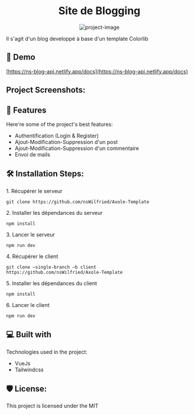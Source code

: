 <h1 align="center" id="title">Site de Blogging</h1>

<p align="center"><img src="" alt="project-image"></p>

<p id="description">Il s'agit d'un blog developpé à base d'un template Colorlib</p>

<h2>🚀 Demo</h2>

[https://ns-blog-api.netlify.app/docs](https://ns-blog-api.netlify.app/docs)

<h2>Project Screenshots:</h2>

<!-- <img src="https://i.ibb.co/r7bdZDN/blog.png" alt="project-screenshot" width="400" height="400/"> -->

  
  
<h2>🧐 Features</h2>

Here're some of the project's best features:

*   Authentification (Login & Register)
*   Ajout-Modification-Suppression d'un post
*   Ajout-Modification-Suppression d'un commentaire
*   Envoi de mails

<h2>🛠️ Installation Steps:</h2>

<p>1. Récupérer le serveur</p>

```
git clone https://github.com/nsWilfried/Axole-Template
```

<p>2. Installer les dépendances du serveur</p>

```
npm install 
```

<p>3. Lancer le serveur</p>

```
npm run dev
```

<p>4. Récupérer le client</p>

```
git clone –single-branch –b client https://github.com/nsWilfried/Axole-Template
```

<p>5. Installer les dépendances du client</p>

```
npm install 
```

<p>6. Lancer le client</p>

```
npm run dev 
```

  
  
<h2>💻 Built with</h2>

Technologies used in the project:

*   VueJs
*   Tailwindcss

<h2>🛡️ License:</h2>

This project is licensed under the MIT

